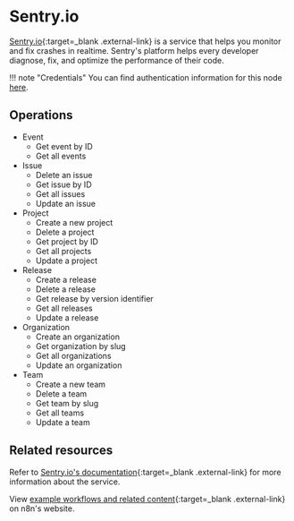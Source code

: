 # Sentry.io

[Sentry.io](https://sentry.io){:target=_blank .external-link} is a service that helps you monitor and fix crashes in realtime. Sentry's platform helps every developer diagnose, fix, and optimize the performance of their code.

!!! note "Credentials"
    You can find authentication information for this node [here](/integrations/builtin/credentials/sentryio/).


## Operations

* Event
    * Get event by ID
    * Get all events
* Issue
    * Delete an issue
    * Get issue by ID
    * Get all issues
    * Update an issue
* Project
    * Create a new project
    * Delete a project
    * Get project by ID
    * Get all projects
    * Update a project
* Release
    * Create a release
    * Delete a release
    * Get release by version identifier
    * Get all releases
    * Update a release
* Organization
    * Create an organization
    * Get organization by slug
    * Get all organizations
    * Update an organization
* Team
    * Create a new team
    * Delete a team
    * Get team by slug
    * Get all teams
    * Update a team

## Related resources


Refer to [Sentry.io's documentation](https://docs.sentry.io/api/){:target=_blank .external-link} for more information about the service.
	
View [example workflows and related content](https://n8n.io/integrations/sentryio/){:target=_blank .external-link} on n8n's website.
